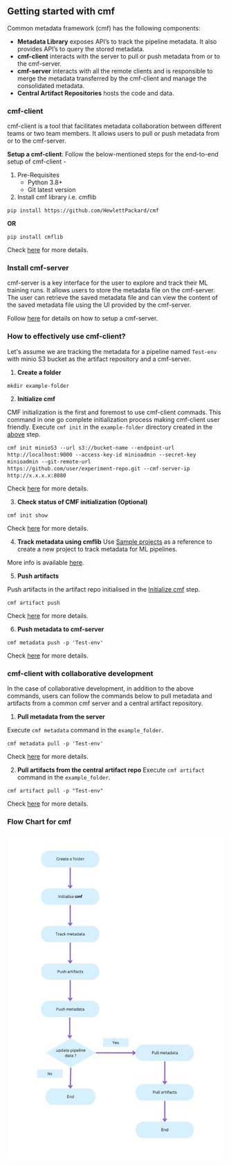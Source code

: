 ## Getting started with cmf
Common metadata framework (cmf) has the following components:

- **Metadata Library** exposes API’s to track the pipeline metadata. It also provides API’s to query the stored metadata. 
- **cmf-client** interacts with the server to pull or push metadata from or to the cmf-server.
- **cmf-server** interacts with all the remote clients and is responsible to merge the metadata transferred by the cmf-client and manage the consolidated metadata. 
- **Central Artifact Repositories** hosts the code and data. 

### cmf-client 
cmf-client is a tool that facilitates metadata collaboration between different teams or two team members. It allows users to pull or push metadata from or to the cmf-server.

**Setup a cmf-client**: Follow the below-mentioned steps for the end-to-end setup of cmf-client -
1. Pre-Requisites
   - Python 3.8+
   - Git latest version
2. Install cmf library i.e. cmflib
```
pip install https://github.com/HewlettPackard/cmf
```
**OR**
```
pip install cmflib
```
Check [here](https://hewlettpackard.github.io/cmf/) for more details.

### Install cmf-server
cmf-server is a key interface for the user to explore and track their ML training runs. It allows users to store the metadata file on the cmf-server. The user can retrieve the saved metadata file and can view the content of the saved metadata file using the UI provided by the cmf-server.

Follow [here](../cmf_server/cmf-server.md) for details on how to setup a cmf-server.

### How to effectively use cmf-client?

Let's assume we are tracking the metadata for a pipeline named `Test-env` with minio S3 bucket as the artifact repository and a cmf-server.

1. **Create a folder**
  ```
  mkdir example-folder
  ```
  
2. **Initialize cmf**

CMF initialization is the first and foremost to use cmf-client commads. This command in one go complete initialization process making cmf-client user friendly.     Execute `cmf init` in the `example-folder` directory created in the [above](#create-a-folder) step.
```
cmf init minioS3 --url s3://bucket-name --endpoint-url http://localhost:9000 --access-key-id minioadmin --secret-key minioadmin --git-remote-url                       https://github.com/user/experiment-repo.git --cmf-server-ip http://x.x.x.x:8080
```
Check [here](./cmf_client.md) for more details.

3. **Check status of CMF initialization (Optional)**
```
cmf init show
```
Check [here](./cmf_client.md) for more details.

4. **Track metadata using cmflib**
Use [Sample projects](https://github.com/HewlettPackard/cmf/tree/master/examples) as a reference to create a new project to track metadata for ML pipelines.

More info is available [here](https://hewlettpackard.github.io/cmf/examples/getting_started/).

5. **Push artifacts**
  
Push artifacts in the artifact repo initialised in the [Initialize cmf](#initialize-cmf) step.
```
cmf artifact push 
```
Check [here](./cmf_client.md) for more details.

6. **Push metadata to cmf-server**
```
cmf metadata push -p 'Test-env'
```
Check [here](./cmf_client.md) for more details.

### cmf-client with collaborative development
In the case of collaborative development, in addition to the above commands, users can follow the commands below to pull metadata and artifacts from a common cmf server and a central artifact repository.

1. **Pull metadata from the server**

Execute `cmf metadata` command in the `example_folder`.
```
cmf metadata pull -p 'Test-env'
```
Check [here](./cmf_client.md) for more details.

2. **Pull artifacts from the central artifact repo**
Execute `cmf artifact` command in the `example_folder`.
```
cmf artifact pull -p "Test-env"
```
Check [here](./cmf_client.md) for more details.

### Flow Chart for cmf
<img src="./../assets/flow_chart_cmf.jpg" alt="Flow chart for cmf" style="display: block; margin: 0 auto" />
